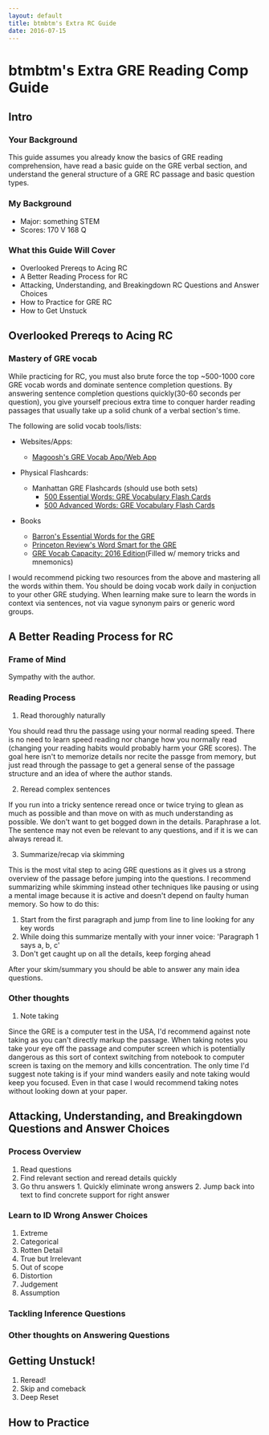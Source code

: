 ```yaml
---
layout: default
title: btmbtm's Extra RC Guide
date: 2016-07-15
---
```


# btmbtm's Extra GRE Reading Comp Guide


## Intro 

### Your Background 

This guide assumes you already know the basics of GRE reading comprehension, have read a basic guide on the GRE verbal section, and understand the general structure of a GRE RC passage and basic question types. 

### My Background 

- Major: something STEM
- Scores: 170 V 168 Q 

### What this Guide Will Cover

- Overlooked Prereqs to Acing RC
- A Better Reading Process for RC
- Attacking, Understanding, and Breakingdown RC Questions and Answer Choices
- How to Practice for GRE RC
- How to Get Unstuck 

## Overlooked Prereqs to Acing RC

### Mastery of GRE vocab

While practicing for RC, you must also brute force the top ~500-1000 core GRE vocab words and dominate sentence completion questions. By answering sentence completion questions quickly(30-60 seconds per question), you give yourself precious extra time to conquer harder reading passages that usually take up a solid chunk of a verbal section's time.

The following are solid vocab tools/lists: 
  
- Websites/Apps: 
  
  - [Magoosh's GRE Vocab App/Web App](https://gre.magoosh.com/flashcards/vocabulary)
    
- Physical Flashcards: 
  
  - Manhattan GRE Flashcards (should use both sets)
    - [500 Essential Words: GRE Vocabulary Flash Cards](http://amzn.to/2aed2n1)
    - [500 Advanced Words: GRE Vocabulary Flash Cards](http://amzn.to/2amYkzJ)
    
- Books

  - [Barron's Essential Words for the GRE](http://amzn.to/2animnM)
  - [Princeton Review's Word Smart for the GRE](http://amzn.to/2aedwtA)
  - [GRE Vocab Capacity: 2016 Edition](http://amzn.to/2anhVKk)(Filled w/ memory tricks and mnemonics) 

I would recommend picking two resources from the above and mastering all the words within them. You should be doing vocab work daily in conjuction to your other GRE studying. When learning make sure to learn the words in context via sentences, not via vague synonym pairs or generic word groups.


## A Better Reading Process for RC

### Frame of Mind

  Sympathy with the author.
  
### Reading Process
 1. Read thoroughly naturally  
  
You should read thru the passage using your normal reading speed. There is no need to learn speed reading nor change how you normally read (changing your reading habits would probably harm your GRE scores). The goal here isn't to memorize details nor recite the passge from memory, but just read through the passage to get a general sense of the passage structure and an idea of where the author stands. 

2. Reread complex sentences

If you run into a tricky sentence reread once or twice trying to glean as much as possible and than move on with as much understanding as possible. We don't want to get bogged down in the details. Paraphrase a lot. The sentence may not even be relevant to any questions, and if it is we can always reread it. 

3. Summarize/recap via skimming
  
This is the most vital step to acing GRE questions as it gives us a strong overview of the passage before jumping into the questions. I recommend summarizing while skimming instead other techniques like pausing or using a mental image because it is active and doesn't depend on faulty human memory. So how to do this: 

  1. Start from the first paragraph and jump from line to line looking for any key words
  2. While doing this summarize mentally with your inner voice: 'Paragraph 1 says a, b, c' 
  3. Don't get caught up on all the details, keep forging ahead
    
After your skim/summary you should be able to answer any main idea questions. 


### Other thoughts 

1. Note taking

Since the GRE is a computer test in the USA, I'd recommend against note taking as you can't directly markup the passage. When taking notes you take your eye off the passage and computer screen which is potentially dangerous as this sort of context switching from notebook to computer screen is taxing on the memory and kills concentration. The only time I'd suggest note taking is if your mind wanders easily and note taking would keep you focused. Even in that case I would recommend taking notes without looking down at your paper. 

## Attacking, Understanding, and Breakingdown Questions and Answer Choices

### Process Overview

  1. Read questions
  2. Find relevant section and reread details quickly
  3. Go thru answers
    1. Quickly eliminate wrong answers
    2. Jump back into text to find concrete support for right answer

### Learn to ID Wrong Answer Choices

  1. Extreme
  2. Categorical 
  2. Rotten Detail
  3. True but Irrelevant
  4. Out of scope
  5. Distortion
  6. Judgement
  7. Assumption
  
### Tackling Inference Questions 

### Other thoughts on Answering Questions

## Getting Unstuck!

1. Reread!
2. Skip and comeback
3. Deep Reset


## How to Practice 


  




